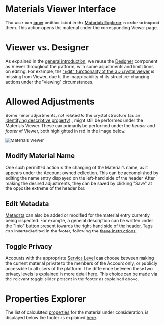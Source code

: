 # Materials Viewer Interface 

The user can [open](/entities-general/actions/open-edit.md) entities listed in the [Materials Explorer](explorer.md) in order to inspect them. This action opens the material under the corresponding Viewer page. 

# Viewer vs. Designer

As explained in the [general introduction](/entities-general/ui/viewer.md), we reuse the [Designer](/materials-designer/overview.md) component as Viewer throughout the platform, with some adjustments and limitations on editing. For example, the ["Edit" functionality of the 3D crystal viewer](/materials-designer/3d-editor/edit.md) is missing from Viewer, due to the inapplicability of its structure-changing actions under the "viewing" circumstances. 

# Allowed Adjustments

Some minor adjustments, not related to the crystal structure (as an [identifying descriptive property](/data-structured/overview.md#by-relation-to-uniqueness)) , might still be performed under the Materials Viewer. These can primarily be performed under the *header* and *footer* of Viewer, both highlighted in red in the image below.

![Materials Viewer](/images/materials-viewer.png "Materials Viewer")

## Modify Material Name 

One such permitted action is the changing of the Material's name, as it appears under the Account-owned collection. This can be accomplished by editing the name entry displayed on the left-hand side of the header. After making the desired adjustments, they can be saved by clicking "Save" <i class="zmdi zmdi-check zmdi-hc-border"></i> at the opposite extreme of the header bar. 

## Edit Metadata

[Metadata](/entities-general/data.md#metadata) can also be added or modified for the material entry currently being inspected. For example, a general description can be written under the "Info" button <i class="zmdi zmdi-info-outline zmdi-hc-border"></i>  present towards the right-hand side of the header. Tags can inserted/edited in the footer, following the [these instructions](/entities-general/actions/metadata.md).

## Toggle Privacy

Accounts with the appropriate [Service Level](/pricing/service-levels.md) can choose between making the current material private to the members of the Account only, or publicly accessible to all users of the platform. The difference between these two privacy levels is explained in more detail [here](/collaboration/sharing/access-levels.md). This choice can be made via the relevant toggle slider present in the footer as explained above. 

# Properties Explorer

The list of calculated [properties](../../properties/overview.md) for the material under consideration, is displayed below the footer as explained [here](../../properties/ui/explorer.md).
